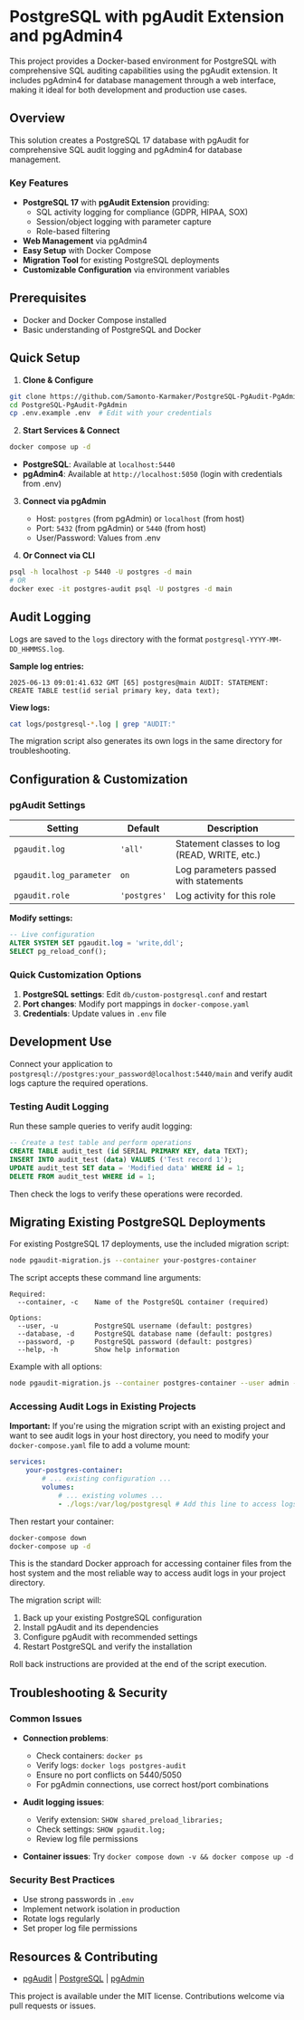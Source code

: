 # PostgreSQL with pgAudit Extension and pgAdmin4

This project provides a Docker-based environment for PostgreSQL with comprehensive SQL auditing capabilities using the pgAudit extension. It includes pgAdmin4 for database management through a web interface, making it ideal for both development and production use cases.

## Overview

This solution creates a PostgreSQL 17 database with pgAudit for comprehensive SQL audit logging and pgAdmin4 for database management.

### Key Features

-   **PostgreSQL 17** with **pgAudit Extension** providing:
    -   SQL activity logging for compliance (GDPR, HIPAA, SOX)
    -   Session/object logging with parameter capture
    -   Role-based filtering
-   **Web Management** via pgAdmin4
-   **Easy Setup** with Docker Compose
-   **Migration Tool** for existing PostgreSQL deployments
-   **Customizable Configuration** via environment variables

## Prerequisites

-   Docker and Docker Compose installed
-   Basic understanding of PostgreSQL and Docker

## Quick Setup

1. **Clone & Configure**

```bash
git clone https://github.com/Samonto-Karmaker/PostgreSQL-PgAudit-PgAdmin.git
cd PostgreSQL-PgAudit-PgAdmin
cp .env.example .env  # Edit with your credentials
```

2. **Start Services & Connect**

```bash
docker compose up -d
```

-   **PostgreSQL**: Available at `localhost:5440`
-   **pgAdmin4**: Available at `http://localhost:5050` (login with credentials from .env)

3. **Connect via pgAdmin**

    - Host: `postgres` (from pgAdmin) or `localhost` (from host)
    - Port: `5432` (from pgAdmin) or `5440` (from host)
    - User/Password: Values from .env

4. **Or Connect via CLI**

```bash
psql -h localhost -p 5440 -U postgres -d main
# OR
docker exec -it postgres-audit psql -U postgres -d main
```

## Audit Logging

Logs are saved to the `logs` directory with the format `postgresql-YYYY-MM-DD_HHMMSS.log`.

**Sample log entries:**

```
2025-06-13 09:01:41.632 GMT [65] postgres@main AUDIT: STATEMENT: CREATE TABLE test(id serial primary key, data text);
```

**View logs:**

```bash
cat logs/postgresql-*.log | grep "AUDIT:"
```

The migration script also generates its own logs in the same directory for troubleshooting.

## Configuration & Customization

### pgAudit Settings

| Setting                 | Default      | Description                                  |
| ----------------------- | ------------ | -------------------------------------------- |
| `pgaudit.log`           | `'all'`      | Statement classes to log (READ, WRITE, etc.) |
| `pgaudit.log_parameter` | `on`         | Log parameters passed with statements        |
| `pgaudit.role`          | `'postgres'` | Log activity for this role                   |

**Modify settings:**

```sql
-- Live configuration
ALTER SYSTEM SET pgaudit.log = 'write,ddl';
SELECT pg_reload_conf();
```

### Quick Customization Options

1. **PostgreSQL settings**: Edit `db/custom-postgresql.conf` and restart
2. **Port changes**: Modify port mappings in `docker-compose.yaml`
3. **Credentials**: Update values in `.env` file

## Development Use

Connect your application to `postgresql://postgres:your_password@localhost:5440/main` and verify audit logs capture the required operations.

### Testing Audit Logging

Run these sample queries to verify audit logging:

```sql
-- Create a test table and perform operations
CREATE TABLE audit_test (id SERIAL PRIMARY KEY, data TEXT);
INSERT INTO audit_test (data) VALUES ('Test record 1');
UPDATE audit_test SET data = 'Modified data' WHERE id = 1;
DELETE FROM audit_test WHERE id = 1;
```

Then check the logs to verify these operations were recorded.

## Migrating Existing PostgreSQL Deployments

For existing PostgreSQL 17 deployments, use the included migration script:

```bash
node pgaudit-migration.js --container your-postgres-container
```

The script accepts these command line arguments:

```
Required:
  --container, -c    Name of the PostgreSQL container (required)

Options:
  --user, -u         PostgreSQL username (default: postgres)
  --database, -d     PostgreSQL database name (default: postgres)
  --password, -p     PostgreSQL password (default: postgres)
  --help, -h         Show help information
```

Example with all options:

```bash
node pgaudit-migration.js --container postgres-container --user admin --database mydb --password mysecretpw
```

### Accessing Audit Logs in Existing Projects

**Important:** If you're using the migration script with an existing project and want to see audit logs in your host directory, you need to modify your `docker-compose.yaml` file to add a volume mount:

```yaml
services:
    your-postgres-container:
        # ... existing configuration ...
        volumes:
            # ... existing volumes ...
            - ./logs:/var/log/postgresql # Add this line to access logs in host directory
```

Then restart your container:

```bash
docker-compose down
docker-compose up -d
```

This is the standard Docker approach for accessing container files from the host system and the most reliable way to access audit logs in your project directory.

The migration script will:

1. Back up your existing PostgreSQL configuration
2. Install pgAudit and its dependencies
3. Configure pgAudit with recommended settings
4. Restart PostgreSQL and verify the installation

Roll back instructions are provided at the end of the script execution.

## Troubleshooting & Security

### Common Issues

-   **Connection problems**:

    -   Check containers: `docker ps`
    -   Verify logs: `docker logs postgres-audit`
    -   Ensure no port conflicts on 5440/5050
    -   For pgAdmin connections, use correct host/port combinations

-   **Audit logging issues**:

    -   Verify extension: `SHOW shared_preload_libraries;`
    -   Check settings: `SHOW pgaudit.log;`
    -   Review log file permissions

-   **Container issues**: Try `docker compose down -v && docker compose up -d`

### Security Best Practices

-   Use strong passwords in `.env`
-   Implement network isolation in production
-   Rotate logs regularly
-   Set proper log file permissions

## Resources & Contributing

-   [pgAudit](https://github.com/pgaudit/pgaudit) | [PostgreSQL](https://www.postgresql.org/docs/) | [pgAdmin](https://www.pgadmin.org/docs/)

This project is available under the MIT license. Contributions welcome via pull requests or issues.
